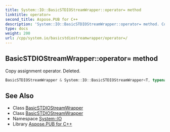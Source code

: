 ```yaml
---
title: System::IO::BasicSTDIOStreamWrapper::operator= method
linktitle: operator=
second_title: Aspose.PUB for C++
description: 'System::IO::BasicSTDIOStreamWrapper::operator= method. Copy assignment operator. Deleted in C++.'
type: docs
weight: 200
url: /cpp/system.io/basicstdiostreamwrapper/operator=/
---
```

## BasicSTDIOStreamWrapper::operator= method


Copy assignment operator. Deleted.

```cpp
BasicSTDIOStreamWrapper & System::IO::BasicSTDIOStreamWrapper<T, typename>::operator=(const BasicSTDIOStreamWrapper &)=delete
```

## See Also

* Class [BasicSTDIOStreamWrapper](../)
* Class [BasicSTDIOStreamWrapper](../)
* Namespace [System::IO](../../)
* Library [Aspose.PUB for C++](../../../)
